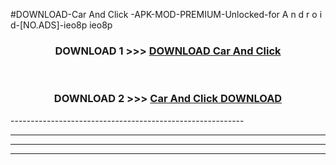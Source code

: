 #DOWNLOAD-Car And Click -APK-MOD-PREMIUM-Unlocked-for A n d r o i d-[NO.ADS]-ieo8p ieo8p 



<div align="center">

<h3>DOWNLOAD 1 >>> <a href="https://getmod2.web.app/?judul=Car And Click ">DOWNLOAD Car And Click </a></h3><br>

<h3>DOWNLOAD 2 >>> <a href="https://getmod2.web.app/?judul=Car And Click ">Car And Click  DOWNLOAD </a></h3>

</div>
----------------------------------------------------------

----------------------------------------------------------

----------------------------------------------------------

----------------------------------------------------------



